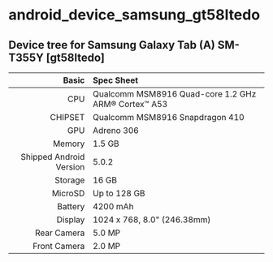 # android_device_samsung_gt58ltedo

## Device tree for Samsung Galaxy Tab (A) SM-T355Y [gt58ltedo]

Basic   | Spec Sheet
-------:|:-------------------------
CPU     | Qualcomm MSM8916 Quad-core 1.2 GHz ARM® Cortex™ A53
CHIPSET | Qualcomm MSM8916 Snapdragon 410
GPU     | Adreno 306
Memory  | 1.5 GB
Shipped Android Version | 5.0.2
Storage | 16 GB
MicroSD | Up to 128 GB
Battery | 4200 mAh
Display | 1024 x 768, 8.0" (246.38mm)
Rear Camera  | 5.0 MP
Front Camera | 2.0 MP

